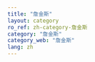 ```yaml
---
title: "詹金斯"
layout: category
ro_ref: zh-category-詹金斯
category: "詹金斯"
category_web: "詹金斯"
lang: zh
---
```

